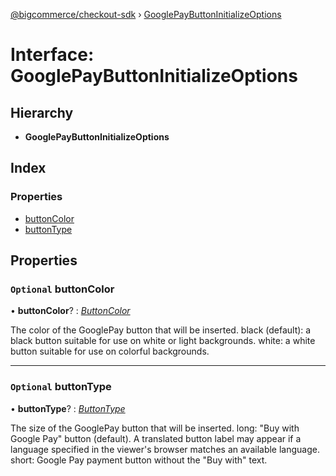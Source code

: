 [@bigcommerce/checkout-sdk](../README.md) › [GooglePayButtonInitializeOptions](googlepaybuttoninitializeoptions.md)

# Interface: GooglePayButtonInitializeOptions

## Hierarchy

* **GooglePayButtonInitializeOptions**

## Index

### Properties

* [buttonColor](googlepaybuttoninitializeoptions.md#optional-buttoncolor)
* [buttonType](googlepaybuttoninitializeoptions.md#optional-buttontype)

## Properties

### `Optional` buttonColor

• **buttonColor**? : *[ButtonColor](../enums/buttoncolor.md)*

The color of the GooglePay button that will be inserted.
 black (default): a black button suitable for use on white or light backgrounds.
 white: a white button suitable for use on colorful backgrounds.

___

### `Optional` buttonType

• **buttonType**? : *[ButtonType](../enums/buttontype.md)*

The size of the GooglePay button that will be inserted.
 long: "Buy with Google Pay" button (default). A translated button label may appear
        if a language specified in the viewer's browser matches an available language.
 short: Google Pay payment button without the "Buy with" text.
